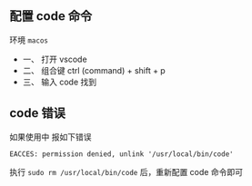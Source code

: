 ## 配置 code 命令

环境 `macos`

- 一、 打开 vscode 
- 二、 组合键 ctrl (command) + shift + p 
- 三、 输入 code 找到
 <img-preview src="/前端笔记/vscode/code.png" />


## code 错误

如果使用中 报如下错误

`EACCES: permission denied, unlink '/usr/local/bin/code'`


<img-preview src="/前端笔记/vscode/image.png" />

执行 `sudo rm /usr/local/bin/code` 后，重新配置 code 命令即可
